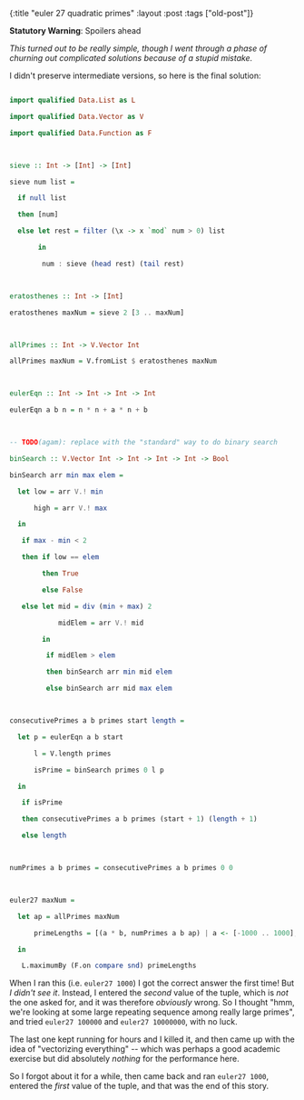 {:title "euler 27 quadratic primes"
:layout :post
 :tags ["old-post"]}



**Statutory Warning**: Spoilers ahead



_This turned out to be really simple, though I went through a phase of churning out complicated solutions because of a stupid mistake._



I didn't preserve intermediate versions, so here is the final solution:



```haskell

import qualified Data.List as L

import qualified Data.Vector as V

import qualified Data.Function as F



sieve :: Int -> [Int] -> [Int]

sieve num list =

  if null list

  then [num]

  else let rest = filter (\x -> x `mod` num > 0) list

       in

        num : sieve (head rest) (tail rest)



eratosthenes :: Int -> [Int]

eratosthenes maxNum = sieve 2 [3 .. maxNum]



allPrimes :: Int -> V.Vector Int

allPrimes maxNum = V.fromList $ eratosthenes maxNum



eulerEqn :: Int -> Int -> Int -> Int

eulerEqn a b n = n * n + a * n + b



-- TODO(agam): replace with the "standard" way to do binary search

binSearch :: V.Vector Int -> Int -> Int -> Int -> Bool

binSearch arr min max elem =

  let low = arr V.! min

      high = arr V.! max

  in

   if max - min < 2

   then if low == elem

        then True

        else False

   else let mid = div (min + max) 2

            midElem = arr V.! mid

        in

         if midElem > elem

         then binSearch arr min mid elem

         else binSearch arr mid max elem



consecutivePrimes a b primes start length =

  let p = eulerEqn a b start

      l = V.length primes

      isPrime = binSearch primes 0 l p

  in

   if isPrime

   then consecutivePrimes a b primes (start + 1) (length + 1)

   else length



numPrimes a b primes = consecutivePrimes a b primes 0 0



euler27 maxNum =

  let ap = allPrimes maxNum

      primeLengths = [(a * b, numPrimes a b ap) | a <- [-1000 .. 1000], b <- [-1000 .. 1000]]

  in

   L.maximumBy (F.on compare snd) primeLengths

```



When I ran this (i.e. `euler27 1000`) I got the correct answer the first time! But _I didn't see it_. Instead, I entered the _second_ value of the tuple, which is _not_ the one asked for, and it was therefore _obviously_ wrong. So I thought "hmm, we're looking at some large repeating sequence among really large primes", and tried `euler27 100000` and `euler27 10000000`, with no luck.



The last one kept running for hours and I killed it, and then came up with the idea of "vectorizing everything" -- which was perhaps a good academic exercise but did absolutely _nothing_ for the performance here.



So I forgot about it for a while, then came back and ran `euler27 1000`, entered the _first_ value of the tuple, and that was the end of this story.
